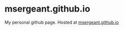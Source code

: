 # msergeant.github.io

My personal github page. Hosted at [msergeant.github.io](https://msergeant.github.io)
